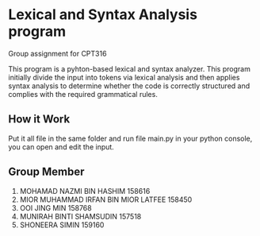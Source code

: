 # Lexical and Syntax Analysis program
Group assignment for CPT316

This program is a pyhton-based lexical and syntax analyzer. This program initially divide the input into tokens via lexical analysis and then applies syntax analysis to determine whether the code is correctly structured and complies with the required grammatical rules.

## How it Work
Put it all file in the same folder and run file main.py in your python console, you can open and edit the input.

## Group Member

1) MOHAMAD NAZMI BIN HASHIM 158616 
2) MIOR MUHAMMAD IRFAN BIN MIOR LATFEE 158450 
3) OOI JING MIN 158768 
4) MUNIRAH BINTI SHAMSUDIN 157518 
5) SHONEERA SIMIN 159160 


